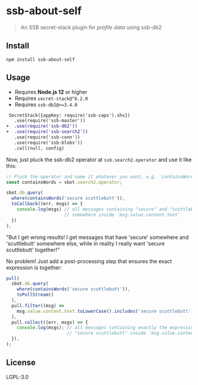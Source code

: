 <!--
SPDX-FileCopyrightText: 2021 Anders Rune Jensen

SPDX-License-Identifier: CC0-1.0
-->

# ssb-about-self

> An SSB secret-stack plugin for *profile data* using ssb-db2

## Install

```
npm install ssb-about-self
```

## Usage

- Requires **Node.js 12** or higher
- Requires `secret-stack@^6.2.0`
- Requires `ssb-db2@>=3.4.0`

```diff
 SecretStack({appKey: require('ssb-caps').shs})
   .use(require('ssb-master'))
+  .use(require('ssb-db2'))
+  .use(require('ssb-search2'))
   .use(require('ssb-conn'))
   .use(require('ssb-blobs'))
   .call(null, config)
```

Now, just pluck the ssb-db2 operator at `ssb.search2.operator` and use it like this:

```js
// Pluck the operator and name it whatever you want, e.g. `containsWords`
const containsWords = sbot.search2.operator;

sbot.db.query(
  where(containsWords('secure scuttlebutt')),
  toCallback((err, msgs) => {
    console.log(msgs) // all messages containing "secure" and "scuttlebutt"
                      // somewhere inside `msg.value.content.text`
  })
),
```

"But I get wrong results! I get messages that have 'secure' somewhere and 'scuttlebutt' somewhere else, while in reality I really want 'secure scuttlebutt' together!"

No problem! Just add a post-processing step that ensures the exact expression is together:

```js
pull(
  sbot.db.query(
    where(containsWords('secure scuttlebutt')),
    toPullStream()
  ),
  pull.filter((msg) =>
    msg.value.content.text.toLowerCase().includes('secure scuttlebutt'),
  ),
  pull.collect((err, msgs) => {
    console.log(msgs); // all messages containing exactly the expression
                       // "secure scuttlebutt" inside `msg.value.content.text`
  }),
);
```

## License

LGPL-3.0
